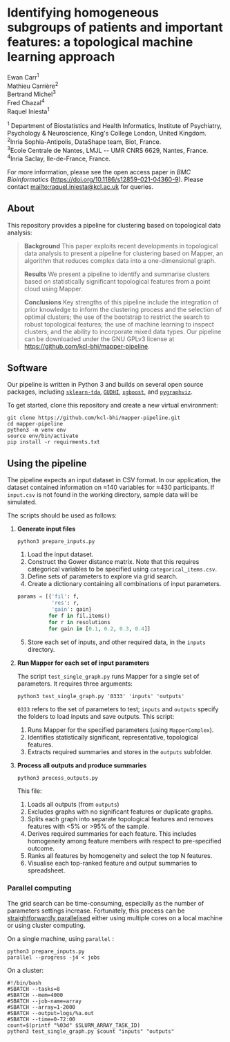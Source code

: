 # Identifying homogeneous subgroups of patients and important features: a topological machine learning approach

Ewan Carr<sup>1</sup>  
Mathieu Carrière<sup>2</sup>  
Bertrand Michel<sup>3</sup>  
Fred Chazal<sup>4</sup>  
Raquel Iniesta<sup>1</sup>  

<sup>1</sup> Department of Biostatistics and Health Informatics,
Institute of Psychiatry, Psychology \& Neuroscience, King's College London, United Kingdom.  
<sup>2</sup>Inria Sophia-Antipolis, DataShape team, Biot, France.  
<sup>3</sup>Ecole Centrale de Nantes, LMJL -- UMR CNRS 6629, Nantes, France.  
<sup>4</sup>Inria Saclay, Ile-de-France, France.  

For more information, please see the open access paper in *BMC Bioinformatics*
(<https://doi.org/10.1186/s12859-021-04360-9>). Please contact
<mailto:raquel.iniesta@kcl.ac.uk> for queries.

## About

This repository provides a pipeline for clustering based on topological data
analysis:

> **Background**
> This paper exploits recent developments in topological data analysis to present
> a pipeline for clustering based on Mapper, an algorithm that reduces complex
> data into a one-dimensional graph.
> 
> **Results**
> We present a pipeline to identify and summarise clusters based on statistically
> significant topological features from a point cloud using Mapper.
> 
> **Conclusions**
> Key strengths of this pipeline include the integration of prior knowledge to
> inform the clustering process and the selection of optimal clusters; the use of
> the bootstrap to restrict the search to robust topological features; the use of
> machine learning to inspect clusters; and the ability to incorporate mixed data
> types. Our pipeline can be downloaded under the GNU GPLv3 license at
> <https://github.com/kcl-bhi/mapper-pipeline>.


## Software

Our pipeline is written in Python 3 and builds on several open source packages,
including [`sklearn-tda`](https://github.com/MathieuCarriere/sklearn-tda),
[`GUDHI`](https://gudhi.inria.fr/python/latest/),
[`xgboost`](https://xgboost.readthedocs.io/en/latest/), and
[`pygraphviz`](https://pygraphviz.github.io/).

To get started, clone this repository and create a new virtual environment:

```
git clone https://github.com/kcl-bhi/mapper-pipeline.git
cd mapper-pipeline
python3 -m venv env
source env/bin/activate
pip install -r requirments.txt
```

## Using the pipeline

The pipeline expects an input dataset in CSV format. In our application, the
dataset contained information on ≈140 variables for ≈430 participants. If
`input.csv` is not found in the working directory, sample data will be
simulated.

The scripts should be used as follows:

1. **Generate input files** 

   ```{bash}
   python3 prepare_inputs.py
   ```
    1. Load the input dataset.
    2. Construct the Gower distance matrix. Note that this requires 
       categorical variables to be specified using `categorical_items.csv`.
    3. Define sets of parameters to explore via grid search.
    4. Create a dictionary containing all combinations of input parameters.

    ```python
    params = [{'fil': f,
               'res': r,
               'gain': gain}
              for f in fil.items()
              for r in resolutions
              for gain in [0.1, 0.2, 0.3, 0.4]]
     ```

    5. Store each set of inputs, and other required data, in the `inputs`
       directory.

2. **Run Mapper for each set of input parameters**

   The script `test_single_graph.py` runs Mapper for a single set of
   parameters. It requires three arguments:

   ```{bash}
   python3 test_single_graph.py '0333' 'inputs' 'outputs'
   ```

   `0333` refers to the set of parameters to test; `inputs` and `outputs`
   specify the folders to load inputs and save outputs. This script:

    1. Runs Mapper for the specified parameters (using `MapperComplex`).
    2. Identifies statistically significant, representative, topological features.
    3. Extracts required summaries and stores in the `outputs` subfolder.

3. **Process all outputs and produce summaries**

   ```{bash}
   python3 process_outputs.py
   ```

   This file:

   1. Loads all outputs (from `outputs`)
   2. Excludes graphs with no significant features or duplicate graphs.
   3. Splits each graph into separate topological features and removes features 
      with <5% or >95% of the sample.
   4. Derives required summaries for each feature. This includes homogeneity
      among feature members with respect to pre-specified outcome.
   5. Ranks all features by homogeneity and select the top N features.
   6. Visualise each top-ranked feature and output summaries to spreadsheet.

### Parallel computing

The grid search can be time-consuming, especially as the number of parameters
settings increase. Fortunately, this process can be [straightforwardly
parallelised](https://en.wikipedia.org/wiki/Embarrassingly_parallel) either
using multiple cores on a local machine or using cluster computing.

On a single machine, using `parallel` :  

```{bash}
python3 prepare_inputs.py
parallel --progress -j4 < jobs
```

On a cluster:

```{bash}
#!/bin/bash
#SBATCH --tasks=8
#SBATCH --mem=4000
#SBATCH --job-name=array
#SBATCH --array=1-2000
#SBATCH --output=logs/%a.out
#SBATCH --time=0-72:00
count=$(printf "%03d" $SLURM_ARRAY_TASK_ID)
python3 test_single_graph.py $count "inputs" "outputs"
```
